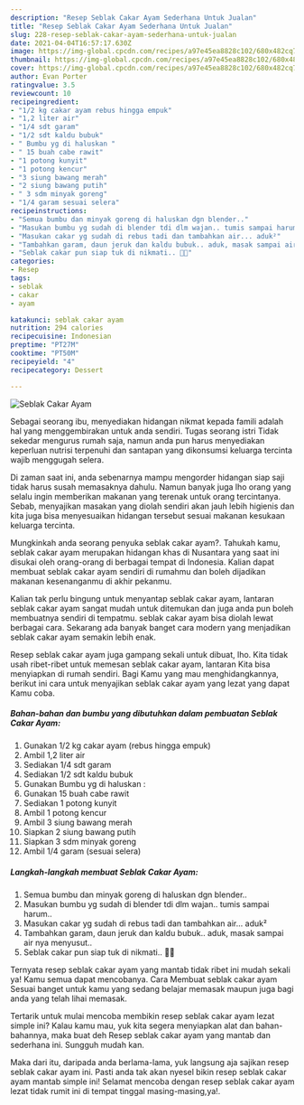 ```yaml
---
description: "Resep Seblak Cakar Ayam Sederhana Untuk Jualan"
title: "Resep Seblak Cakar Ayam Sederhana Untuk Jualan"
slug: 228-resep-seblak-cakar-ayam-sederhana-untuk-jualan
date: 2021-04-04T16:57:17.630Z
image: https://img-global.cpcdn.com/recipes/a97e45ea8828c102/680x482cq70/seblak-cakar-ayam-foto-resep-utama.jpg
thumbnail: https://img-global.cpcdn.com/recipes/a97e45ea8828c102/680x482cq70/seblak-cakar-ayam-foto-resep-utama.jpg
cover: https://img-global.cpcdn.com/recipes/a97e45ea8828c102/680x482cq70/seblak-cakar-ayam-foto-resep-utama.jpg
author: Evan Porter
ratingvalue: 3.5
reviewcount: 10
recipeingredient:
- "1/2 kg cakar ayam rebus hingga empuk"
- "1,2 liter air"
- "1/4 sdt garam"
- "1/2 sdt kaldu bubuk"
- " Bumbu yg di haluskan "
- " 15 buah cabe rawit"
- "1 potong kunyit"
- "1 potong kencur"
- "3 siung bawang merah"
- "2 siung bawang putih"
- " 3 sdm minyak goreng"
- "1/4 garam sesuai selera"
recipeinstructions:
- "Semua bumbu dan minyak goreng di haluskan dgn blender.."
- "Masukan bumbu yg sudah di blender tdi dlm wajan.. tumis sampai harum.."
- "Masukan cakar yg sudah di rebus tadi dan tambahkan air... aduk²"
- "Tambahkan garam, daun jeruk dan kaldu bubuk.. aduk, masak sampai air nya menyusut.."
- "Seblak cakar pun siap tuk di nikmati.. 🤗🤤"
categories:
- Resep
tags:
- seblak
- cakar
- ayam

katakunci: seblak cakar ayam 
nutrition: 294 calories
recipecuisine: Indonesian
preptime: "PT27M"
cooktime: "PT50M"
recipeyield: "4"
recipecategory: Dessert

---
```



![Seblak Cakar Ayam](https://img-global.cpcdn.com/recipes/a97e45ea8828c102/680x482cq70/seblak-cakar-ayam-foto-resep-utama.jpg)

Sebagai seorang ibu, menyediakan hidangan nikmat kepada famili adalah hal yang menggembirakan untuk anda sendiri. Tugas seorang istri Tidak sekedar mengurus rumah saja, namun anda pun harus menyediakan keperluan nutrisi terpenuhi dan santapan yang dikonsumsi keluarga tercinta wajib menggugah selera.

Di zaman  saat ini, anda sebenarnya mampu mengorder hidangan siap saji tidak harus susah memasaknya dahulu. Namun banyak juga lho orang yang selalu ingin memberikan makanan yang terenak untuk orang tercintanya. Sebab, menyajikan masakan yang diolah sendiri akan jauh lebih higienis dan kita juga bisa menyesuaikan hidangan tersebut sesuai makanan kesukaan keluarga tercinta. 



Mungkinkah anda seorang penyuka seblak cakar ayam?. Tahukah kamu, seblak cakar ayam merupakan hidangan khas di Nusantara yang saat ini disukai oleh orang-orang di berbagai tempat di Indonesia. Kalian dapat membuat seblak cakar ayam sendiri di rumahmu dan boleh dijadikan makanan kesenanganmu di akhir pekanmu.

Kalian tak perlu bingung untuk menyantap seblak cakar ayam, lantaran seblak cakar ayam sangat mudah untuk ditemukan dan juga anda pun boleh membuatnya sendiri di tempatmu. seblak cakar ayam bisa diolah lewat berbagai cara. Sekarang ada banyak banget cara modern yang menjadikan seblak cakar ayam semakin lebih enak.

Resep seblak cakar ayam juga gampang sekali untuk dibuat, lho. Kita tidak usah ribet-ribet untuk memesan seblak cakar ayam, lantaran Kita bisa menyiapkan di rumah sendiri. Bagi Kamu yang mau menghidangkannya, berikut ini cara untuk menyajikan seblak cakar ayam yang lezat yang dapat Kamu coba.

<!--inarticleads1-->

##### Bahan-bahan dan bumbu yang dibutuhkan dalam pembuatan Seblak Cakar Ayam:

1. Gunakan 1/2 kg cakar ayam (rebus hingga empuk)
1. Ambil 1,2 liter air
1. Sediakan 1/4 sdt garam
1. Sediakan 1/2 sdt kaldu bubuk
1. Gunakan  Bumbu yg di haluskan :
1. Gunakan  15 buah cabe rawit
1. Sediakan 1 potong kunyit
1. Ambil 1 potong kencur
1. Ambil 3 siung bawang merah
1. Siapkan 2 siung bawang putih
1. Siapkan  3 sdm minyak goreng
1. Ambil 1/4 garam (sesuai selera)




<!--inarticleads2-->

##### Langkah-langkah membuat Seblak Cakar Ayam:

1. Semua bumbu dan minyak goreng di haluskan dgn blender..
1. Masukan bumbu yg sudah di blender tdi dlm wajan.. tumis sampai harum..
1. Masukan cakar yg sudah di rebus tadi dan tambahkan air... aduk²
1. Tambahkan garam, daun jeruk dan kaldu bubuk.. aduk, masak sampai air nya menyusut..
1. Seblak cakar pun siap tuk di nikmati.. 🤗🤤




Ternyata resep seblak cakar ayam yang mantab tidak ribet ini mudah sekali ya! Kamu semua dapat mencobanya. Cara Membuat seblak cakar ayam Sesuai banget untuk kamu yang sedang belajar memasak maupun juga bagi anda yang telah lihai memasak.

Tertarik untuk mulai mencoba membikin resep seblak cakar ayam lezat simple ini? Kalau kamu mau, yuk kita segera menyiapkan alat dan bahan-bahannya, maka buat deh Resep seblak cakar ayam yang mantab dan sederhana ini. Sungguh mudah kan. 

Maka dari itu, daripada anda berlama-lama, yuk langsung aja sajikan resep seblak cakar ayam ini. Pasti anda tak akan nyesel bikin resep seblak cakar ayam mantab simple ini! Selamat mencoba dengan resep seblak cakar ayam lezat tidak rumit ini di tempat tinggal masing-masing,ya!.

